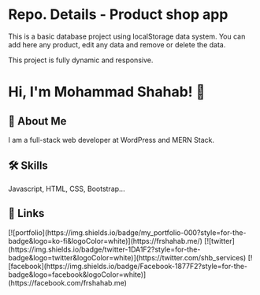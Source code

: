 
# Repo. Details - Product shop app

This is a basic database project using localStorage data system.
You can add here any product, edit any data and remove or delete the data.

This project is fully dynamic and responsive.


# Hi, I'm Mohammad Shahab! 👋


## 🚀 About Me
I am a full-stack web developer at WordPress and MERN Stack.


## 🛠 Skills
Javascript, HTML, CSS, Bootstrap...


## 🔗 Links


<p>
[![portfolio](https://img.shields.io/badge/my_portfolio-000?style=for-the-badge&logo=ko-fi&logoColor=white)](https://frshahab.me/)
[![twitter](https://img.shields.io/badge/twitter-1DA1F2?style=for-the-badge&logo=twitter&logoColor=white)](https://twitter.com/shb_services)
[![facebook](https://img.shields.io/badge/Facebook-1877F2?style=for-the-badge&logo=facebook&logoColor=white)](https://facebook.com/frshahab.me)
</p>
